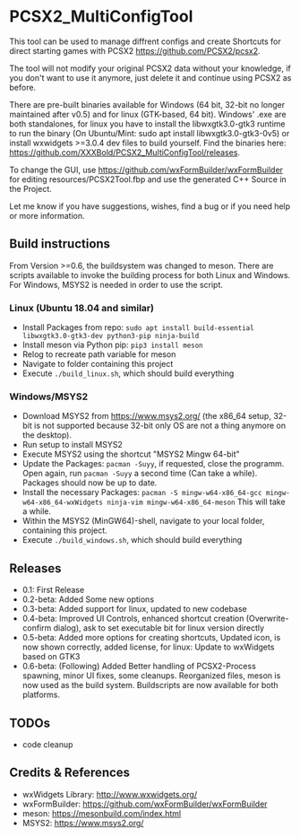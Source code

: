 # PCSX2_MultiConfigTool

This tool can be used to manage diffrent configs and create Shortcuts for direct starting games with PCSX2 https://github.com/PCSX2/pcsx2.

The tool will not modify your original PCSX2 data without your knowledge, if you don't want to use it anymore, just delete it and continue using PCSX2 as before.

There are pre-built binaries available for Windows (64 bit, 32-bit no longer maintained after v0.5) and for linux (GTK-based, 64 bit). Windows' .exe are both standalones, for linux you have to install the libwxgtk3.0-gtk3 runtime to run the binary (On Ubuntu/Mint: sudo apt install libwxgtk3.0-gtk3-0v5) or install wxwidgets >=3.0.4  dev files to build yourself.
Find the binaries here: https://github.com/XXXBold/PCSX2_MultiConfigTool/releases.

To change the GUI, use https://github.com/wxFormBuilder/wxFormBuilder for editing resources/PCSX2Tool.fbp and use the generated C++ Source in the Project.

Let me know if you have suggestions, wishes, find a bug or if you need help or more information.

## Build instructions
From Version >=0.6, the buildsystem was changed to meson. There are scripts available to invoke the building process for both Linux and Windows. For Windows, MSYS2 is needed in order to use the script.

### Linux (Ubuntu 18.04 and similar)
- Install Packages from repo: `sudo apt install build-essential libwxgtk3.0-gtk3-dev python3-pip ninja-build`
- Install meson via Python pip: `pip3 install meson`
- Relog to recreate path variable for meson
- Navigate to folder containing this project
- Execute `./build_linux.sh`, which should build everything

### Windows/MSYS2
- Download MSYS2 from https://www.msys2.org/ (the x86_64 setup, 32-bit is not supported because 32-bit only OS are not a thing anymore on the desktop).
- Run setup to install MSYS2
- Execute MSYS2 using the shortcut "MSYS2 Mingw 64-bit"
- Update the Packages: `pacman -Suyy`, if requested, close the programm. Open again, run `pacman -Suyy` a second time (Can take a while). Packages should now be up to date.
- Install the necessary Packages: `pacman -S mingw-w64-x86_64-gcc mingw-w64-x86_64-wxWidgets ninja-vim mingw-w64-x86_64-meson` This will take a while.
- Within the MSYS2 (MinGW64)-shell, navigate to your local folder, containing this project.
- Execute `./build_windows.sh`, which should build everything

## Releases
- 0.1: First Release
- 0.2-beta: Added Some new options
- 0.3-beta: Added support for linux, updated to new codebase
- 0.4-beta: Improved UI Controls, enhanced shortcut creation (Overwrite-confirm dialog), ask to set executable bit for linux version directly
- 0.5-beta: Added more options for creating shortcuts, Updated icon, is now shown correctly, added license, for linux: Update to wxWidgets based on GTK3
- 0.6-beta: (Following) Added Better handling of PCSX2-Process spawning, minor UI fixes, some cleanups. Reorganized files, meson is now used as the build system. Buildscripts are now available for both platforms.

## TODOs
- code cleanup

## Credits & References
- wxWidgets Library: http://www.wxwidgets.org/
- wxFormBuilder: https://github.com/wxFormBuilder/wxFormBuilder
- meson: https://mesonbuild.com/index.html
- MSYS2: https://www.msys2.org/

